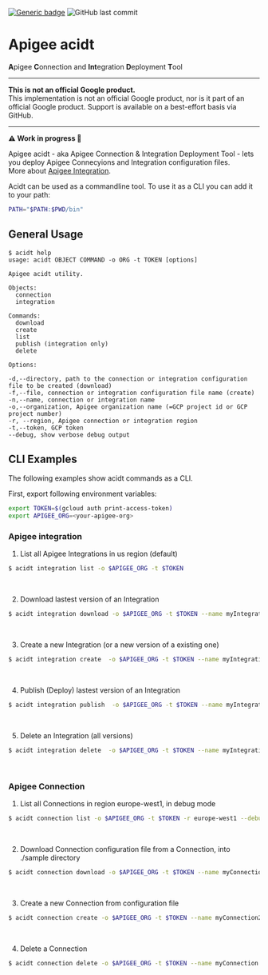 [![Generic badge](https://img.shields.io/badge/status-work--in--progress-important.svg)](https://shields.io/) ![GitHub last commit](https://img.shields.io/github/last-commit/g-lalevee/apigee-acidt) 


# Apigee acidt 
**A**pigee **C**onnection and **Int**egration **D**eployment **T**ool 
***

**This is not an official Google product.**<BR>This implementation is not an official Google product, nor is it part of an official Google product. Support is available on a best-effort basis via GitHub.

***

**:warning: Work in progress  :construction:**

Apigee acidt - aka Apigee Connection & Integration Deployment Tool - lets you deploy Apigee Connecyions and Integration configuration files. <BR>More about [Apigee Integration](https://cloud.google.com/apigee/docs/api-platform/integration/what-is-apigee-integration).

Acidt can be used as a commandline tool. To use it as a CLI you can add it to your path:


```sh
PATH="$PATH:$PWD/bin"
```

## General Usage

```text
$ acidt help
usage: acidt OBJECT COMMAND -o ORG -t TOKEN [options]

Apigee acidt utility.

Objects:
  connection
  integration

Commands:
  download
  create
  list
  publish (integration only)
  delete

Options:

-d,--directory, path to the connection or integration configuration file to be created (download)
-f,--file, connection or integration configuration file name (create)
-n,--name, connection or integration name 
-o,--organization, Apigee organization name (=GCP project id or GCP project number)
-r, --region, Apigee connection or integration region
-t,--token, GCP token 
--debug, show verbose debug output
```

## CLI Examples

The following examples show acidt commands as a CLI.


First, export following environment variables:

```sh
export TOKEN=$(gcloud auth print-access-token)
export APIGEE_ORG=<your-apigee-org>
```

### Apigee integration

1. List all Apigee Integrations in us region (default)

```sh
$ acidt integration list -o $APIGEE_ORG -t $TOKEN 
```
<BR>

2. Download lastest version of an Integration

```sh
$ acidt integration download -o $APIGEE_ORG -t $TOKEN --name myIntegration --directory ./sample
```
<BR>

3. Create a new Integration (or a new version of a existing one)

```sh
$ acidt integration create  -o $APIGEE_ORG -t $TOKEN --name myIntegration --file ./sample/integration.json 
 ```
<BR>

4. Publish (Deploy) lastest version of an Integration

```sh
$ acidt integration publish  -o $APIGEE_ORG -t $TOKEN --name myIntegration --debug
 ```
 <BR>

5. Delete an Integration (all versions)

```sh
$ acidt integration delete  -o $APIGEE_ORG -t $TOKEN --name myIntegration
 ```
 <BR>

### Apigee Connection

1. List all Connections in region europe-west1, in debug mode 

```sh
$ acidt connection list -o $APIGEE_ORG -t $TOKEN -r europe-west1 --debug
```
<BR>

2. Download Connection configuration file from a Connection, into ./sample directory

```sh
$ acidt connection download -o $APIGEE_ORG -t $TOKEN --name myConnection --directory ./sample
```
<BR>

3. Create a new Connection from configuration file

```sh
$ acidt connection create -o $APIGEE_ORG -t $TOKEN --name myConnection2 --file ./sample/connection.json 
 ```
<BR>

4. Delete a Connection 

```sh
$ acidt connection delete -o $APIGEE_ORG -t $TOKEN --name myConnection
 ```
 <BR>
